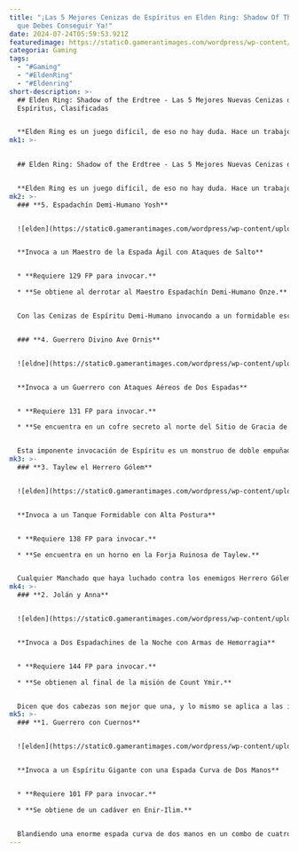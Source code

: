 ```yaml
---
title: "¡Las 5 Mejores Cenizas de Espíritus en Elden Ring: Shadow Of The Erdtree
  que Debes Conseguir Ya!"
date: 2024-07-24T05:59:53.921Z
featuredimage: https://static0.gamerantimages.com/wordpress/wp-content/uploads/2024/07/elden-ring-shadow-of-the-erdtree-best-new-spirit-ashes-ranked.jpg?q=49&fit=crop&w=1100&h=618&dpr=2
categoria: Gaming
tags:
  - "#Gaming"
  - "#EldenRing"
  - "#Eldenring"
short-description: >-
  ## Elden Ring: Shadow of the Erdtree - Las 5 Mejores Nuevas Cenizas de
  Espíritus, Clasificadas


  **Elden Ring es un juego difícil, de eso no hay duda. Hace un trabajo increíble al continuar con la racha sin preceden**
mk1: >-
  

  ## Elden Ring: Shadow of the Erdtree - Las 5 Mejores Nuevas Cenizas de Espíritus, Clasificadas


  **Elden Ring es un juego difícil, de eso no hay duda. Hace un trabajo increíble al continuar con la racha sin precedentes de FromSoftware de crear mundos oscuros y medievales desafiantes que los jugadores eventualmente conquistan. Mezcla un mundo abierto enorme, fabricación de objetos y una historia escrita por George R. R. Martin, lo que resulta en lo que algunos podrían llamar el juego perfecto.**
mk2: >-
  ### **5. Espadachín Demi-Humano Yosh**


  ![elden](https://static0.gamerantimages.com/wordpress/wp-content/uploads/2024/07/demi-human-swordsman-yoda.jpg?q=70&fit=crop&w=1500&dpr=1 "elden")


  **Invoca a un Maestro de la Espada Ágil con Ataques de Salto**


  * **Requiere 129 FP para invocar.**

  * **Se obtiene al derrotar al Maestro Espadachín Demi-Humano Onze.**


  Con las Cenizas de Espíritu Demi-Humano invocando a un formidable escuadrón de cinco atacantes feroces, los jugadores podrían inicialmente sentirse un poco decepcionados por esta única invocación diminuta. Sin embargo, no lo juzguen por su tamaño: comparte más que una mera semejanza con cierto maestro Jedi verde pequeño. Yosh es increíblemente ágil y veloz, lanzando una ráfaga de golpes rápidos mientras esquiva grácilmente los contraataques en una nube de humo. Los jugadores pueden obtener estas Cenizas de Espíritu al derrotar al Maestro Espadachín Demi-Humano Onze en el fondo de la Cárcel de Belurat, y cuesta 129 FP para invocar.


  ### **4. Guerrero Divino Ave Ornis**


  ![eldne](https://static0.gamerantimages.com/wordpress/wp-content/uploads/2024/06/elden-ring-divine-bird-warrior-ornis-header.jpg?q=70&fit=crop&w=1500&dpr=1 "elden")


  **Invoca a un Guerrero con Ataques Aéreos de Dos Espadas**


  * **Requiere 131 FP para invocar.**

  * **Se encuentra en un cofre secreto al norte del Sitio de Gracia de las Ruinas de la Ciudad del Templo.**


  Esta imponente invocación de Espíritu es un monstruo de doble empuñadura cubierto con una pesada armadura dorada muy parecida al Caballero Desterrado Oleg. Y si los jugadores han usado alguna vez a este último, tendrán una buena idea de cuán efectivo será Ornis en combate. Equipado con dos espadas curvas, el Guerrero Divino Ave Ornis se lanza con ataques giratorios aéreos y puede incluso lanzar algunas Encantaciones. Las Cenizas de Espíritu se encuentran al norte del Sitio de Gracia de las Ruinas de la Ciudad del Templo. Los jugadores deben pasar por algunas piedras moradas y enemigos Kindred of Rot para encontrar un manantial espiritual que Torrent puede usar para llegar a una repisa. Luego, hay un salto a través de una brecha estrecha que lleva a un cofre al final de un camino cuesta arriba. Ornis requiere al menos 131 FP para invocar.
mk3: >-
  ### **3. Taylew el Herrero Gólem**


  ![elden](https://static0.gamerantimages.com/wordpress/wp-content/uploads/2024/07/taylew-the-golem-smith.jpg?q=70&fit=crop&w=1500&dpr=1 "elden")


  **Invoca a un Tanque Formidable con Alta Postura**


  * **Requiere 138 FP para invocar.**

  * **Se encuentra en un horno en la Forja Ruinosa de Taylew.**


  Cualquier Manchado que haya luchado contra los enemigos Herrero Gólem en la Forja Ruinosa sabe exactamente qué esperar de esta invocación de Espíritu. La imponente corpulencia de Taylew no es solo para mostrar. Utiliza una serie de poderosos golpes y ataques de aplastamiento en el suelo para atraer la atención, mientras su gruesa piel de piedra rechaza todos los golpes con su monstruosa cantidad de postura. Es el tanque ideal para las construcciones de lanzadores de hechizos que tienen suficiente Mente para invocarlo. Taylew el Herrero Gólem se encuentra en la Forja Ruinosa de Taylew. Los jugadores deben encontrar la plataforma central que se mueve cuando se empuja una palanca. Luego, deben subir las escaleras e interactuar con el horno para recibir las Cenizas de Espíritu junto con una Piedra de Forja de Dragón Ancestral. Una vez obtenidas, Taylew cuesta 138 FP para invocar.
mk4: >-
  ### **2. Jolán y Anna**


  ![elden](https://static0.gamerantimages.com/wordpress/wp-content/uploads/2024/07/jolan-and-anna-spirit-ashes-in-elden-ring-shadow-of-the-erdtree.jpg?q=49&fit=crop&w=1500&dpr=2 "elden")


  **Invoca a Dos Espadachines de la Noche con Armas de Hemorragia**


  * **Requiere 144 FP para invocar.**

  * **Se obtienen al final de la misión de Count Ymir.**


  Dicen que dos cabezas son mejor que una, y lo mismo se aplica a las invocaciones de Espíritu. Las Cenizas de Espíritu de Jolán y Anna invocan a dos Espadachines de la Noche que empuñan una katana y dos garras respectivamente para atacar. Atacan al unísono, dividiendo la atención del oponente y acumulando el efecto de estado de sangrado con cada golpe. Son una forma fantástica de igualar las probabilidades en peleas contra múltiples enemigos o reducir las enormes barras de salud de los jefes para una batalla más manejable. Recoger estas Cenizas de Espíritu es una tarea en sí misma. Los jugadores deben completar la misión de Count Ymir y darle el Iris de Gracia a Jolán al final. Luego, deben dirigirse al Pueblo Chamán desde el Sitio de Gracia de Hinterland y tomar el camino detrás del asentamiento que lleva a una parte secreta de Rabbath's Rise. Allí, los Manchados encontrarán el cuerpo de títere de Anna. Interactuar con él permite a los jugadores combinar a Jolán y Anna para reclamar las Cenizas de Espíritu. Esta invocación de Espíritu cuesta 144 FP para invocar, lo que la hace más adecuada para construcciones con mucha Mente.
mk5: >-
  ### **1. Guerrero con Cuernos**


  ![elden](https://static0.gamerantimages.com/wordpress/wp-content/uploads/2024/07/horned-warrior.jpg?q=70&fit=crop&w=1500&dpr=1 "elden")


  **Invoca a un Espíritu Gigante con una Espada Curva de Dos Manos**


  * **Requiere 101 FP para invocar.**

  * **Se obtiene de un cadáver en Enir-Ilim.**


  Blandiendo una enorme espada curva de dos manos en un combo de cuatro a seis golpes, el Guerrero con Cuernos es una fuerza a tener en cuenta por sí solo. Combinado con su alta salud, armadura pesada y Encantaciones únicas, el Manchado tiene un coloso de aliado que puede diezmar cualquier desafío. Como si eso no fuera suficiente, también puede cubrir su arma con espinas etéreas y realizar un ataque de aplastamiento que extiende un área dañina en un cono, aturdiendo e interrumpiendo a los enemigos más pequeños y dejándolos abiertos a más castigos. El Guerrero con Cuernos se encuentra en Enir-Ilim, más allá del Sitio de Gracia de Spiral Rise. Los jugadores deben subir las escaleras y derrotar a cuatro oponentes aviares antes de saltar a otra escalera debajo. Allí se encuentra un cadáver que contiene tres objetos, uno de los cuales son las Cenizas de Espíritu del Guerrero con Cuernos. Una vez obtenidas, el Guerrero con Cuernos cuesta 101 FP para invocar, lo que está fácilmente al alcance de la mayoría de las construcciones.
---
```


